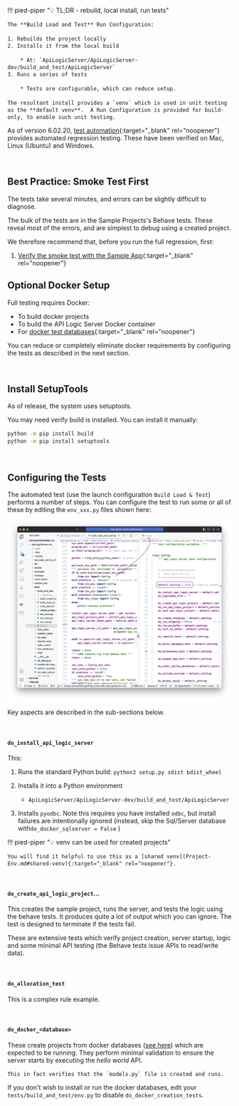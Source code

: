 !!! pied-piper ":bulb: TL;DR - rebuild, local install, run tests"

    The **Build Load and Test** Run Configuration:
    
    1. Rebuilds the project locally
    2. Installs it from the local build 
    
        * At: `ApiLogicServer/ApiLogicServer-dev/build_and_test/ApiLogicServer`
    3. Runs a series of tests

        * Tests are configurable, which can reduce setup.  
    
    The resultant install provides a `venv` which is used in unit testing as the **default venv**.  A Run Configuration is provided for build-only, to enable such unit testing. 


As of version 6.02.20, [test automation](https://github.com/ApiLogicServer/ApiLogicServer-src/tree/main/tests/build_and_test){:target="_blank" rel="noopener"} provides automated regression testing.  These have been verified on Mac, Linux (Ubuntu) and Windows.

&nbsp;

## Best Practice: Smoke Test First

The tests take several minutes, and errors can be slightly difficult to diagnose.

The bulk of the tests are in the Sample Projects's Behave tests. These reveal most of the errors, and are simplest to debug using a created project. 

We therefore recommend that, before you run the full regression, first:

1. [Verify the smoke test with the Sample App](Architecture-Internals.md#critical-smoke-test){:target="_blank" rel="noopener"}


## Optional Docker Setup

Full testing requires Docker:

* To build docker projects
* To build the API Logic Server Docker container
* For [docker test databases](Database-Docker.md){:target="_blank" rel="noopener"}

You can reduce or completely eliminate docker requirements by configuring the tests as described in the next section.

&nbsp;

## Install SetupTools

As of release, the system uses setuptools.

You may need verify build is installed.  You can install it manually:

```bash
python -m pip install build
python -m pip install setuptools
```

&nbsp;

## Configuring the Tests

The automated test (use the launch configuration `Build Load & Test`) performs a number of steps.  You can configure the test to run some or all of these by editing the `env_xxx.py` files shown here:

![Test env files](images/internals/test-env-files.png)

Key aspects are described in the sub-sections below.

&nbsp;

#### `do_install_api_logic_server`

This:

1. Runs the standard Python build: `python3 setup.py sdist bdist_wheel`
2. Installs it into a Python environment

    * `ApiLogicServer/ApiLogicServer-dev/build_and_test/ApiLogicServer`

3. Installs `pyodbc`.  Note this requires you have installed `odbc`, but install failures are intentionally ignored (instead, skip the Sql/Server database with`do_docker_sqlserver = False` )

!!! pied-piper ":bulb: venv can be used for created projects"

    You will find it helpful to use this as a [shared venv](Project-Env.md#shared-venv){:target="_blank" rel="noopener"}.

&nbsp;

#### `do_create_api_logic_project`...

This creates the sample project, runs the server, and tests the logic using the behave tests.  It produces quite a lot of output which you can ignore.  The test is designed to terminate if the tests fail.

These are extensive tests which verify project creation, server startup, logic and some minimal API testing (the Behave tests issue APIs to read/write data).

&nbsp;

#### `do_allocation_test`

This is a complex rule example.

&nbsp;

#### `do_docker_<database>`

These create projects from docker databases ([see here](Database-Connectivity.md#docker-databases)) which are expected to be running.  They perform minimal validation to ensure the server starts by executing the _hello world_ API.  

    This in fact verifies that the `models.py` file is created and runs.

If you don't wish to install or run the docker databases, edit your `tests/build_and_test/env.py` to disable `do_docker_creation_tests`.
